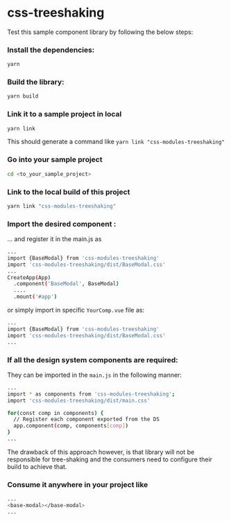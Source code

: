 # css-treeshaking
Test this sample component library by following the below steps:

### Install the dependencies:
```sh
yarn
```

### Build the library:
```sh
yarn build
```

### Link it to a sample project in local
```sh
yarn link
```
This should generate a command like `yarn link "css-modules-treeshaking"` 

### Go into your sample project
```sh
cd <to_your_sample_project>
```

### Link to the local build of this project
```sh
yarn link "css-modules-treeshaking"
```

### Import the desired component :
... and register it in the main.js as
```sh
...
import {BaseModal} from 'css-modules-treeshaking'
import 'css-modules-treeshaking/dist/BaseModal.css'
...
CreateApp(App)
  .component('BaseModal', BaseModal)
  ....
  .mount('#app')
```
or simply import in specific `YourComp.vue` file as:
```sh
...
import {BaseModal} from 'css-modules-treeshaking'
import 'css-modules-treeshaking/dist/BaseModal.css'
...
```

### If all the design system components are required:
They can be imported in the `main.js` in the following manner:
```sh
...
import * as components from 'css-modules-treeshaking';
import 'css-modules-treeshaking/dist/main.css'

for(const comp in components) {
  // Register each component exported from the DS
  app.component(comp, components[comp])
}
...
```
The drawback of this approach however, is that library will not be responsible for tree-shaking and the consumers need to configure their build to achieve that.

### Consume it anywhere in your project like
```sh
...
<base-modal></base-modal>
...
```

